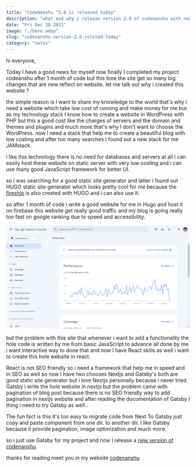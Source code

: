 ```yaml
---
title: "CodeNanshu ^2.0 is released today"
description: "what and why i release version 2.0 of codenanshu with new stack complete story"
date: "Fri Dec 10 2021"
image: "./hero.webp"
slug: "codenanshu-version-2.0-relesed-today"
category: "notes"
---
```


hi everyone,

Today I have a good news for myself now finally I completed my project codeanshu after 1 month of code but this time the site get so many big changes that are new reflect on website. let me talk out why i created this website ?

the simple reason is I want to share my knowledge to the world that's why i need a website which take low cost of running and make money for me but as my technology stack I know how to create a website in WordPress with PHP but this a good cost like the charges of servers and the domain and themes and plugins and much more that's why I don't want to choose the WordPress. now I need a stack that help me to create a beautiful blog with low costing and after too many searches I found out a new stack for me JAMstack.

i like this technology there is no need for databases and servers at all i can easily host these website on static server with very low costing and i can use many good JavaScript framework for better UI.

so i was searching for a good static site generator and latter i found out HUGO static site generator which looks pretty cool for me because the [fireship](https://fireship.io) is also created with HUGO and i can also use it.

so after 1 month of code i write a good website for me in Hugo and host it on firebase this website get really good traffic and my blog is going really too fast on google ranking due to speed and accessibility.

![Screenshot (43).png](./hero.png)

but the problem with this site that whenever i want to add a functionality the hole code is written by me from basic JavaScript to advance all done by me i want interactive way to done that and now I have React skills as well i want to create this hole website in react.

React is not SEO friendly so i need a framework that help me in speed and in SEO as well so now I have two chooses Nextjs and Gatsby's both are good static site generator but i love Nextjs personally because i never tried Gatsby i write the hole website in nextjs but the problem came with pagination of blog post because there is no SEO friendly way to add pagination in nextjs website and after reading the documentation of Gatsby i thing i need to try Gatsby as well..

The fun fact is this it's too easy to migrate code from Next To Gatsby just copy and paste component from one dir. to another dir. I like Gatsby because it provide pagination, image optimization and much more.

so i just use Gatsby for my project and now I release a [new version of codenanshu](https://github.com/aianshume/codenanshu).

thanks for reading meet you in my website [codenanshu](https://codenanshu.in)
